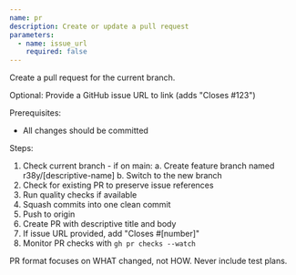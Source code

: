 ```yaml
---
name: pr
description: Create or update a pull request
parameters:
  - name: issue_url
    required: false
---
```


Create a pull request for the current branch.

Optional: Provide a GitHub issue URL to link (adds "Closes #123")

Prerequisites:

- All changes should be committed

Steps:

1. Check current branch - if on main: a. Create feature branch named r38y/[descriptive-name] b. Switch to the new branch
2. Check for existing PR to preserve issue references
3. Run quality checks if available
4. Squash commits into one clean commit
5. Push to origin
6. Create PR with descriptive title and body
7. If issue URL provided, add "Closes #[number]"
8. Monitor PR checks with `gh pr checks --watch`

PR format focuses on WHAT changed, not HOW. Never include test plans.
